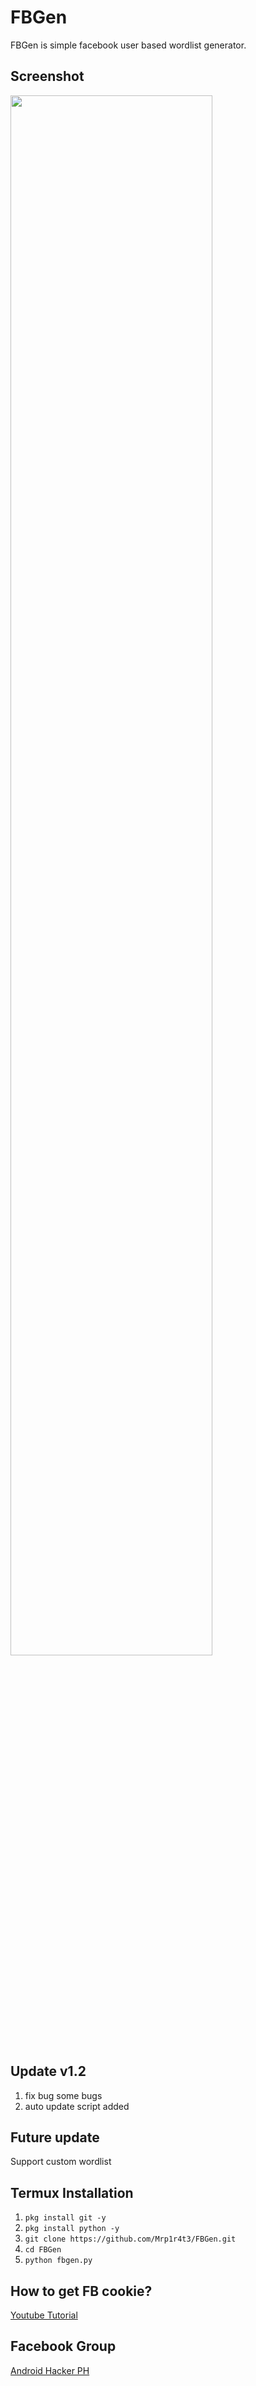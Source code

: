 # FBGen
FBGen is simple facebook user based wordlist generator.

## Screenshot
<img src="https://github.com/Mrp1r4t3/FBGen/blob/main/Screenshot/Screenshot0.jpg" width="80%" height="80%">

## Update v1.2
1. fix bug some bugs
2. auto update script added

## Future update
Support custom wordlist

## Termux Installation
1. `pkg install git -y`
2. `pkg install python -y`
3. `git clone https://github.com/Mrp1r4t3/FBGen.git`
4. `cd FBGen`
5. `python fbgen.py`

## How to get FB cookie?
[Youtube Tutorial](https://www.youtube.com/watch?v=L_WGpYxge14)

## Facebook Group
[Android Hacker PH](https://www.facebook.com/groups/1778790372291663/)
